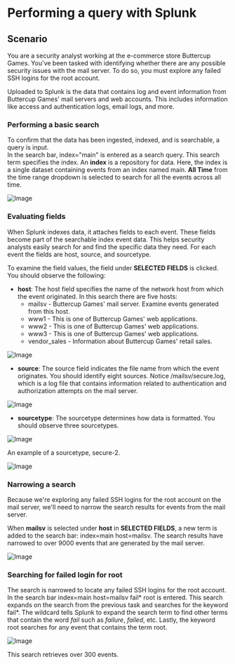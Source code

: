 # Performing a query with Splunk

## Scenario

You are a security analyst working at the e-commerce store Buttercup Games. You've been tasked with identifying whether there are any possible security issues with the mail server. To do so, you must explore any failed SSH logins for the root account.  

Uploaded to Splunk is the data that contains log and event information from Buttercup Games' mail servers and web accounts. This includes information like access and authentication logs, email logs, and more.

### Performing a basic search
To confirm that the data has been ingested, indexed, and is searchable, a query is input. <br>
In the search bar, index="main" is entered as a search query. This search term specifies the index. An **index** is a repository for data. Here, the index is a single dataset containing events from an index named main. **All Time** from the time range dropdown is selected to search for all the events across all time.

![Image](https://github.com/user-attachments/assets/cd9b57f3-c3ea-41fb-914e-5c9dcc9a8130)

### Evaluating fields
When Splunk indexes data, it attaches fields to each event. These fields become part of the searchable index event data. This helps security analysts easily search for and find the specific data they need. For each event the fields are host, source, and sourcetype.

To examine the field values, the field under **SELECTED FIELDS** is clicked. You should observe the following:

- **host**: The host field specifies the name of the network host from which the event originated. 
In this search there are five hosts: <br>
    - mailsv - Buttercup Games' mail server. Examine events generated from this host.<br>
    - www1 - This is one of Buttercup Games' web applications.<br>
    - www2 - This is one of Buttercup Games' web applications.<br>
    - www3 - This is one of Buttercup Games' web applications.<br>
    - vendor_sales - Information about Buttercup Games' retail sales.

![Image](https://github.com/user-attachments/assets/3f18ab6f-16bc-493a-a380-e4a9252df13f)

        
- **source**: The source field indicates the file name from which the event originates. You should identify eight sources. Notice /mailsv/secure.log, which is a log file that contains information related to authentication and authorization attempts on the mail server.

![Image](https://github.com/user-attachments/assets/6dd55ebd-0add-48fe-a4ed-cfc1cf46c266)
    
- **sourcetype**: The sourcetype determines how data is formatted. You should observe three sourcetypes.

![Image](https://github.com/user-attachments/assets/90fe3fb7-d1fe-4119-813d-dc29612d92f3)

An example of a sourcetype, secure-2.

![Image](https://github.com/user-attachments/assets/670cf619-a2f9-42dd-b4c9-986a4511cd33)

### Narrowing a search
Because we're exploring any failed SSH logins for the root account on the mail server, we'll need to narrow the search results for events from the mail server.

When **mailsv** is selected under **host** in **SELECTED FIELDS**, a new term is added to the search bar: index=main host=mailsv. The search results have narrowed to over 9000 events that are generated by the mail server.

![Image](https://github.com/user-attachments/assets/a57fb0c5-0477-4196-92d7-9b3e760e6365)

### Searching for failed login for root
The search is narrowed to locate any failed SSH logins for the root account. 
In the search bar index=main host=mailsv fail* root is entered. 
This search expands on the search from the previous task and searches for the keyword fail*. The wildcard tells Splunk to expand the search term to find other terms that contain the word _fail_ such as _failure_, _failed_, etc. Lastly, the keyword root searches for any event that contains the term root.

![Image](https://github.com/user-attachments/assets/29b47cdd-ffd3-4076-a637-8c71b98e1573)

This search retrieves over 300 events.

